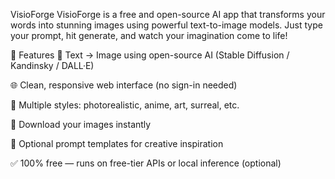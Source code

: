 VisioForge
VisioForge is a free and open-source AI app that transforms your words into stunning images using powerful text-to-image models. Just type your prompt, hit generate, and watch your imagination come to life!

🎨 Features
🧠 Text → Image using open-source AI (Stable Diffusion / Kandinsky / DALL·E)

🌐 Clean, responsive web interface (no sign-in needed)

🔁 Multiple styles: photorealistic, anime, art, surreal, etc.

💾 Download your images instantly

💬 Optional prompt templates for creative inspiration

✅ 100% free — runs on free-tier APIs or local inference (optional)


